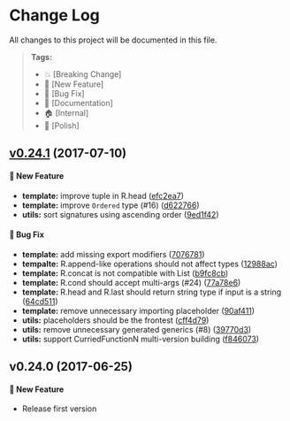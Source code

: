 # Change Log

All changes to this project will be documented in this file.

> **Tags:**
> - 💥 [Breaking Change]
> - 🚀 [New Feature]
> - 🐛 [Bug Fix]
> - 📝 [Documentation]
> - 🏠 [Internal]
> - 💅 [Polish]

<a name="v0.24.1"></a>
## [v0.24.1](https://github.com/ikatyang/types-ramda/compare/v0.24.0...v0.24.1) (2017-07-10)

#### 🚀 New Feature

- **template:** improve tuple in R.head ([efc2ea7](https://github.com/ikatyang/types-ramda/commit/efc2ea7))
- **template:** improve `Ordered` type (#16) ([d622766](https://github.com/ikatyang/types-ramda/commit/d622766))
- **utils:** sort signatures using ascending order ([9ed1f42](https://github.com/ikatyang/types-ramda/commit/9ed1f42))

#### 🐛 Bug Fix

- **template:** add missing export modifiers ([7076781](https://github.com/ikatyang/types-ramda/commit/7076781))
- **tempalte:** R.append-like operations should not affect types ([12988ac](https://github.com/ikatyang/types-ramda/commit/12988ac))
- **template:** R.concat is not compatible with List ([b9fc8cb](https://github.com/ikatyang/types-ramda/commit/b9fc8cb))
- **template:** R.cond should accept multi-args (#24) ([77a78e6](https://github.com/ikatyang/types-ramda/commit/77a78e6))
- **template:** R.head and R.last should return string type if input is a string ([64cd511](https://github.com/ikatyang/types-ramda/commit/64cd511))
- **template:** remove unnecessary importing placeholder ([90af411](https://github.com/ikatyang/types-ramda/commit/90af411))
- **utils:** placeholders should be the frontest ([cff4d79](https://github.com/ikatyang/types-ramda/commit/cff4d79))
- **utils:** remove unnecessary generated generics (#8) ([39770d3](https://github.com/ikatyang/types-ramda/commit/39770d3))
- **utils:** support CurriedFunctionN multi-version building ([f846073](https://github.com/ikatyang/types-ramda/commit/f846073))

## v0.24.0 (2017-06-25)

#### 🚀 New Feature
- Release first version
